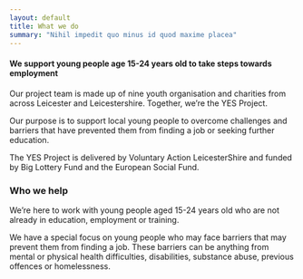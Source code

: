 ```yaml
---
layout: default
title: What we do
summary: "Nihil impedit quo minus id quod maxime placea"
---
```


#### We support young people age 15-24 years old to take steps towards employment

Our project team is made up of nine youth organisation and charities from across Leicester and Leicestershire. Together, we’re the YES Project. 

Our purpose is to support local young people to overcome challenges and barriers that have prevented them from finding a job or seeking further education. 

The YES Project is delivered by Voluntary Action LeicesterShire and funded by Big Lottery Fund and the European Social Fund.


### Who we help

We’re here to work with young people aged 15-24 years old who are not already in education, employment or training. 

We have a special focus on young people who may face barriers that may prevent them from finding a job. These barriers can be anything from mental or physical health difficulties, disabilities, substance abuse, previous offences or homelessness.